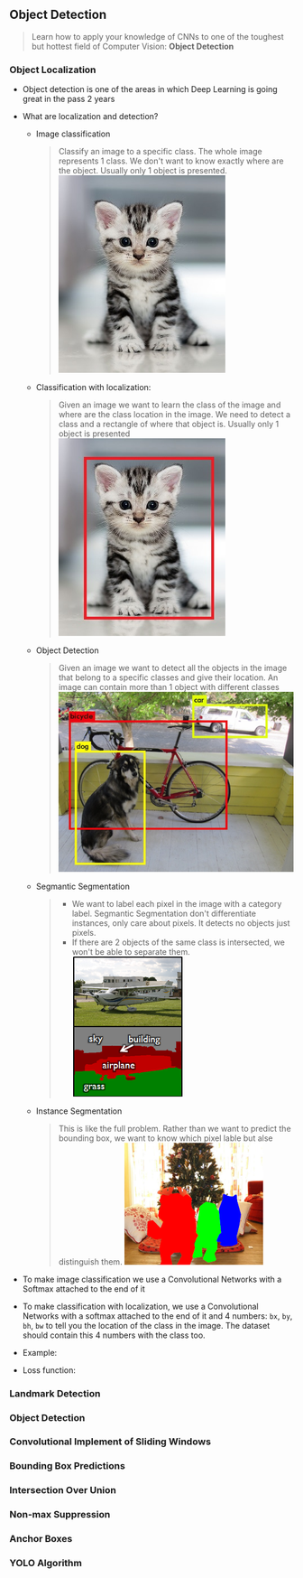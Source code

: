 ## Object Detection
> Learn how to apply your knowledge of CNNs to one of the toughest but hottest field of Computer Vision: **Object Detection**

### Object Localization
- Object detection is one of the areas in which Deep Learning is going great in the pass 2 years
- What are localization and detection?
    - Image classification
        > Classify an image to a specific class. The whole image represents 1 class. We don't want to know exactly where are the object. Usually only 1 object is presented.
        ![Alt text](Classification.jpg)

    - Classification with localization:
        > Given an image we want to learn the class of the image and where are the class location in the image. We need to detect a class and a rectangle of where that object is. Usually only 1 object is presented
        ![Alt text](ClassificationLoc.jpg)

    - Object Detection
        > Given an image we want to detect all the objects in the image that belong to a specific classes and give their location. An image can contain more than 1 object with different classes
        ![Alt text](ObjectDetection.png)

    - Segmantic Segmentation
        > - We want to label each pixel in the image with a category label. Segmantic Segmentation don't differentiate instances, only care about pixels. It detects no objects just pixels.
        > - If there are 2 objects of the same class is intersected, we won't be able to separate them.
        ![Alt text](SemanticSegmentation.png)

    - Instance Segmentation
        > This is like the full problem. Rather than we want to predict the bounding box, we want to know which pixel lable but alse distinguish them.
        ![Alt text](InstanceSegmentation.png)

- To make image classification we use a Convolutional Networks with a Softmax attached to the end of it

- To make classification with localization, we use a Convolutional Networks with a softmax attached to the end of it and 4 numbers: `bx`, `by`, `bh`, `bw` to tell you the location of the class in the image. The dataset should contain this 4 numbers with the class too.

- Example:

- Loss function:

### Landmark Detection

### Object Detection

### Convolutional Implement of Sliding Windows

### Bounding Box Predictions

### Intersection Over Union

### Non-max Suppression

### Anchor Boxes

### YOLO Algorithm